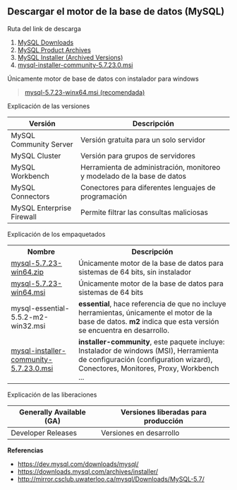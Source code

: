 ## Descargar el motor de la base de datos (MySQL)

Ruta del link de descarga

1. [MySQL Downloads](https://www.mysql.com/downloads/)
2. [MySQL Product Archives](https://downloads.mysql.com/archives/)
3. [MySQL Installer (Archived Versions)](https://downloads.mysql.com/archives/installer/)
4. [mysql-installer-community-5.7.23.0.msi](https://dev.mysql.com/downloads/windows/installer/5.7.html)

Únicamente motor de base de datos con instalador para windows

> [mysql-5.7.23-winx64.msi (recomendada)](http://mirror.csclub.uwaterloo.ca/mysql/Downloads/MySQL-5.7/mysql-5.7.23-winx64.msi)

Explicación de las versiones

| Versión | Descripción |
| --- | --- |
| MySQL Community Server | Versión gratuita para un solo servidor |
| MySQL Cluster | Versión para grupos de servidores |
| MySQL Workbench | Herramienta de administración, monitoreo y modelado de la base de datos |
| MySQL Connectors | Conectores para diferentes lenguajes de programación |
| MySQL Enterprise Firewall | Permite filtrar las consultas maliciosas |

Explicación de los empaquetados

<table>
 <tr>
  <th>Nombre</th><th>Descripción</th>
 </tr>
 <tr>
  <td><a href="https://dev.mysql.com/downloads/mysql/5.7.html">mysql-5.7.23-win64.zip</a></td>
  <td>Únicamente motor de la base de datos para sistemas de 64 bits, sin instalador</td>
 </tr>
 <tr>
  <td><a href="http://mirror.csclub.uwaterloo.ca/mysql/Downloads/MySQL-5.7/mysql-5.7.23-winx64.msi">mysql-5.7.23-win64.msi</a></td>
  <td>Únicamente motor de la base de datos para sistemas de 64 bits</td>
 </tr>
 <tr>
  <td>mysql-essential-5.5.2-m2-win32.msi</td>
  <td><strong>essential</strong>, hace referencia de que no incluye herramientas, únicamente el motor de la base de datos. 
  <strong>m2</strong> indica que esta versión se encuentra en desarrollo.</td>
 </tr>
 <tr>
  <td><a href="https://dev.mysql.com/downloads/windows/installer/5.7.html">mysql-installer-community-5.7.23.0.msi</a></td>
  <td><strong>installer-community</strong>, este paquete incluye: Instalador de windows (MSI), Herramienta de configuración (configuration wizard), 
  Conectores, Monitores, Proxy, Workbench ...</td>
 </tr>
</table>

Explicación de las liberaciones

| Generally Available (GA) | Versiones liberadas para producción |
| --- | --- |
| Developer Releases | Versiones en desarrollo |

**Referencias**
* https://dev.mysql.com/downloads/mysql/
* https://downloads.mysql.com/archives/installer/
* http://mirror.csclub.uwaterloo.ca/mysql/Downloads/MySQL-5.7/
